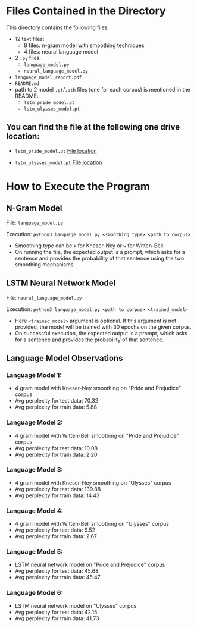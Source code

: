 

# Files Contained in the Directory

This directory contains the following files:

- 12 text files:
    - 8 files: n-gram model with smoothing techniques
    - 4 files: neural language model
- 2 `.py` files:
    - `language_model.py`
    - `neural_language_model.py`
- `language_model_report.pdf`
- `README.md`
- path to 2 model `.pt`/`.pth` files (one for each corpus) is mentioned in the README:
    - `lstm_pride_model.pt`
    - `lstm_ulysses_model.pt`

## You can find the file at the following one drive location:

- `lstm_pride_model.pt`
[File location](https://drive.google.com/file/d/1SYeyM4OsOLV5aAwHZc522HuaDeTeQj2f/view?usp=sharing)

- `lstm_ulysses_model.pt`
[File location](https://drive.google.com/file/d/1miOAiKoxdfzxizumZImnbJuBKO474Gq_/view?usp=sharing)

# How to Execute the Program

## N-Gram Model

File: `language_model.py`

Execution: `python3 language_model.py <smoothing type> <path to corpus>`

- Smoothing type can be `k` for Kneser-Ney or `w` for Witten-Bell.
- On running the file, the expected output is a prompt, which asks for a sentence and provides the probability of that sentence using the two smoothing mechanisms.

## LSTM Neural Network Model

File: `neural_language_model.py`

Execution: `python3 language_model.py <path to corpus> <trained_model>`

- Here `<trained_model>` argument is optional. If this argument is not provided, the model will be trained with 30 epochs on the given corpus.
- On successful execution, the expected output is a prompt, which asks for a sentence and provides the probability of that sentence.

## Language Model Observations

### Language Model 1: 

- 4 gram model with Kneser-Ney smoothing on "Pride and Prejudice" corpus
- Avg perplexity for test data: 70.32
- Avg perplexity for train data: 5.88

### Language Model 2:

- 4 gram model with Witten-Bell smoothing on "Pride and Prejudice" corpus
- Avg perplexity for test data: 10.08
- Avg perplexity for train data: 2.20

### Language Model 3:

- 4 gram model with Kneser-Ney smoothing on "Ulysses" corpus
- Avg perplexity for test data: 139.88
- Avg perplexity for train data: 14.43

### Language Model 4:

- 4 gram model with Witten-Bell smoothing on "Ulysses" corpus
- Avg perplexity for test data: 9.52
- Avg perplexity for train data: 2.67

### Language Model 5:

- LSTM neural network model on "Pride and Prejudice" corpus
- Avg perplexity for test data: 45.68
- Avg perplexity for train data: 45.47

### Language Model 6:

- LSTM neural network model on "Ulysses" corpus
- Avg perplexity for test data: 42.15
- Avg perplexity for train data: 41.73
